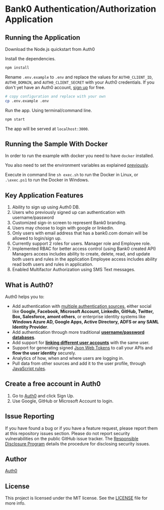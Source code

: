 # Bank0 Authentication/Authorization Application

## Running the Application

Download the Node.js quickstart from Auth0

Install the dependencies.

```bash
npm install
```

Rename `.env.example` to `.env` and replace the values for `AUTH0_CLIENT_ID`, `AUTH0_DOMAIN`, and `AUTH0_CLIENT_SECRET` with your Auth0 credentials. If you don't yet have an Auth0 account, [sign up](https://auth0.com/signup) for free.

```bash
# copy configuration and replace with your own
cp .env.example .env
```

Run the app. Using terminal/command line.

```bash
npm start
```

The app will be served at `localhost:3000`.

## Running the Sample With Docker

In order to run the example with docker you need to have `docker` installed.

You also need to set the environment variables as explained [previously](#running-the-sample).

Execute in command line `sh exec.sh` to run the Docker in Linux, or `.\exec.ps1` to run the Docker in Windows.

##  Key Application Features
1) Ability to sign up using Auth0 DB.
2) Users who previously signed up can authentication with username/password
3) Customized sign-in screen to represent Bank0 branding.
4) Users may choose to login with google or linkedin.
5) Only users with email address that has a bank0.com domain will be allowed to login/sign up.
7) Currently support 2 roles for users. Manager role and Employee role.
8) Implemented RBAC for better access control (using Bank0 created API)
      Managers access includes ability to create, delete, read, and update both users and rules in the application
      Employee access includes ability read both users and rules in application.
9) Enabled Multifactor Authorization using SMS Text messages.

## What is Auth0?

Auth0 helps you to:

* Add authentication with [multiple authentication sources](https://docs.auth0.com/identityproviders), either social like **Google, Facebook, Microsoft Account, LinkedIn, GitHub, Twitter, Box, Salesforce, amont others**, or enterprise identity systems like **Windows Azure AD, Google Apps, Active Directory, ADFS or any SAML Identity Provider**.
* Add authentication through more traditional **[username/password databases](https://docs.auth0.com/mysql-connection-tutorial)**.
* Add support for **[linking different user accounts](https://docs.auth0.com/link-accounts)** with the same user.
* Support for generating signed [Json Web Tokens](https://docs.auth0.com/jwt) to call your APIs and **flow the user identity** securely.
* Analytics of how, when and where users are logging in.
* Pull data from other sources and add it to the user profile, through [JavaScript rules](https://docs.auth0.com/rules).

## Create a free account in Auth0

1. Go to [Auth0](https://auth0.com) and click Sign Up.
2. Use Google, GitHub or Microsoft Account to login.

## Issue Reporting

If you have found a bug or if you have a feature request, please report them at this repository issues section. Please do not report security vulnerabilities on the public GitHub issue tracker. The [Responsible Disclosure Program](https://auth0.com/whitehat) details the procedure for disclosing security issues.

## Author

[Auth0](https://auth0.com)

## License

This project is licensed under the MIT license. See the [LICENSE](LICENSE) file for more info.
